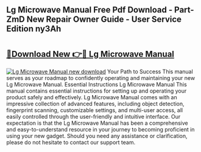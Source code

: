 ## Lg Microwave Manual Free Pdf Download - Part-ZmD New Repair Owner Guide - User Service Edition ny3Ah

# <h2><a href="http://bc39214.oget.top/?id=Lg+Microwave+Manual">🔗Download New 👉🔴 Lg Microwave Manual</a></h2>

[![Lg Microwave Manual new download](https://i.imgur.com/5g1atiW.png)](http://bc39214.oget.top/?id=Lg+Microwave+Manual)
Your Path to Success This manual serves as your roadmap to confidently operating and maintaining your new Lg Microwave Manual. Essential Instructions Lg Microwave Manual This manual contains essential instructions for setting up and operating your product safely and effectively. Lg Microwave Manual comes with an impressive collection of advanced features, including object detection, fingerprint scanning, customizable settings, and multi-user access, all easily controlled through the user-friendly and intuitive interface. Our expectation is that the Lg Microwave Manual has been a comprehensive and easy-to-understand resource in your journey to becoming proficient in using your new gadget. Should you need any assistance or clarification, please do not hesitate to contact our support team.
